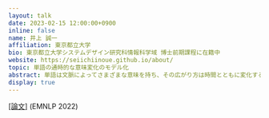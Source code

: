 ```yaml
---
layout: talk
date: 2023-02-15 12:00:00+0900
inline: false
name: 井上 誠一
affiliation: 東京都立大学
bio: 東京都立大学システムデザイン研究科情報科学域 博士前期課程に在籍中
website: https://seiichiinoue.github.io/about/
topic: 単語の通時的な意味変化のモデル化
abstract: 単語は文脈によってさまざまな意味を持ち、その広がり方は時間とともに変化するものです。例えば、"cute"という単語は18世紀初頭に登場し、もともと「賢い」という意味でつかわれていましたが、19世紀後半には「狡猾な」という意味で使われるようになり、現代においては「魅力的な」という意味で使われています。こういった意味変化を自動的に捉えることは、辞書学や言語学への貢献はもちろん、情報検索や質問応答における語義曖昧性解消といった実際のアプリケーションへの貢献も期待できます。今回は、まず、意味変化を捉える様々な手法に触れつつ、分野のモチベーションや課題について説明します。また、意味変化を捉えるための統計モデルの一例として、動的トピックモデルを用いた手法であるInfinite SCANの紹介も行います。
display: true
---
```

[[論文]](https://aclanthology.org/2022.emnlp-main.104/) (EMNLP 2022)
